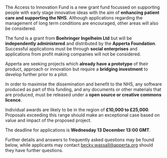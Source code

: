 The Access to Innovation Fund is a new grant fund focussed on supporting people with early stage innovative ideas with the aim of **enhancing patient care and supporting the NHS**. Although applications regarding the management of long term conditions are encouraged, other areas will also be considered.

The fund is a grant from **Boehringer Ingelheim Ltd** but will be **independently administered** and distributed by the **Apperta Foundation**. Successful applications must be through **social enterprises** and applications from profit making companies will not be considered.

Apperta are seeking projects which **already have a prototype** of their product, approach or innovation but require a **bridging investment** to develop further prior to a pilot.

In order to maximise the dissemination and benefit to the NHS, any software produced as part of this funding, and any documents or other materials that are produced, must be released under a **open source or creative commons licence**.

Individual awards are likely to be in the region of **£10,000 to £25,000**. Proposals exceeding this range should make an exceptional case based on value and impact of the proposed project.

The deadline for applications is **Wednesday 13 December 13:00 GMT**.


Further details and answers to frequently asked questions may be found below, while applicants may contact [becky.wassall@apperta.org](mailto:becky.wassall@apperta.org) should they have further questions.
